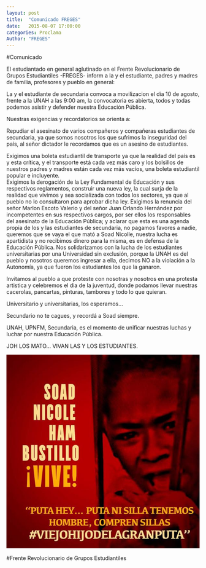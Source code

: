 ```yaml
---
layout: post
title:  "Comunicado FREGES"
date:   2015-08-07 17:00:00
categories: Proclama
Author: "FREGES"
---
```

#Comunicado

El estudiantado en general aglutinado en el Frente Revolucionario de Grupos Estudiantiles -FREGES- inform a la y el estudiante, padres y madres de familia, profesores y pueblo en general:

La y el estudiante de secundaria convoca a movilizacion el dia 10 de agosto, frente a la UNAH a las 9:00 am, la convocatoria es abierta, todos y todas podemos asistir y defender nuestra Educación Pública.

Nuestras exigencias y recordatorios se orienta a:

Repudiar el asesinato de varios compañeros y compañeras estudiantes de secundaria, ya que somos nosotros los que sufrimos la inseguridad del país, al señor dictador le recordamos que es un asesino de estudiantes.

Exigimos una boleta estudiantil de transporte ya que la realidad del país es y esta crítica, y el transporte está cada vez más caro y los bolsillos de nuestros padres y madres están cada vez más vacíos, una boleta estudiantil popular e incluyente.  
Exigimos la derogación de la Ley Fundamental de Educación y sus respectivos reglamentos, construir una nueva ley, la cual surja de la realidad que vivimos y sea socializada con todos los sectores, ya que al pueblo no lo consultaron para aprobar dicha ley.
Exigimos la renuncia del señor Marlon Escoto Valerio y del señor Juan Orlando Hernández por incompetentes en sus respectivos cargos, por ser ellos los responsables del asesinato de la Educación Pública; y aclarar que esta es una agenda propia de los y las estudiantes de secundaria, no pagamos favores a nadie, queremos que se vaya el que mató a Soad Nicolle, nuestra lucha es apartidista y no recibimos dinero para la misma, es en defensa de la Educación Pública.
Nos solidarizamos con la lucha de los estudiantes universitarias por una Universidad sin exclusión, porque la UNAH es del pueblo y nosotros queremos ingresar a ella, decimos NO a la violación a la Autonomía, ya que fueron los estudiantes los que la ganaron.

Invitamos al pueblo a que proteste con nosotras y nosotros en una protesta artistica y celebremos el dia de la juventud, donde podamos llevar nuestras cacerolas, pancartas, pinturas, tambores y todo lo que quieran.

Universitario y universitarias, los esperamos…

Secundario no te cagues, y recordá a Soad siempre.

UNAH, UPNFM, Secundaria, es el momento de unificar nuestras luchas y luchar por nuestra Educación Pública.

JOH LOS MATO… VIVAN LAS Y LOS ESTUDIANTES.

![Soad Vive](/Assets/img/soadhan.jpg "Soad Vive!!")

#Frente Revolucionario de Grupos Estudiantiles